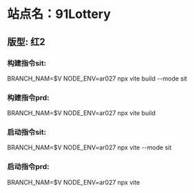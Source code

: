 # 站点名：91Lottery

## 版型: 红2

### 构建指令sit:
BRANCH_NAM=$V NODE_ENV=ar027 npx vite build --mode sit

### 构建指令prd:
BRANCH_NAM=$V NODE_ENV=ar027 npx vite build

### 启动指令sit:
BRANCH_NAM=$V NODE_ENV=ar027 npx vite --mode sit

### 启动指令prd:
BRANCH_NAM=$V NODE_ENV=ar027 npx vite